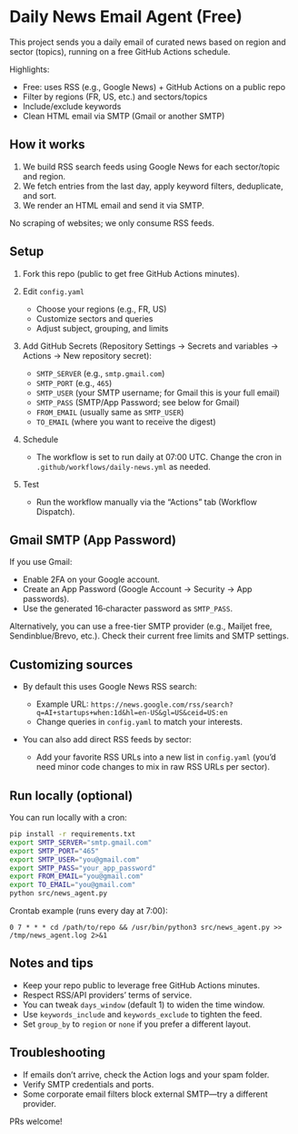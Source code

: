 # Daily News Email Agent (Free)

This project sends you a daily email of curated news based on region and sector (topics), running on a free GitHub Actions schedule.

Highlights:
- Free: uses RSS (e.g., Google News) + GitHub Actions on a public repo
- Filter by regions (FR, US, etc.) and sectors/topics
- Include/exclude keywords
- Clean HTML email via SMTP (Gmail or another SMTP)

## How it works

1. We build RSS search feeds using Google News for each sector/topic and region.
2. We fetch entries from the last day, apply keyword filters, deduplicate, and sort.
3. We render an HTML email and send it via SMTP.

No scraping of websites; we only consume RSS feeds.

## Setup

1) Fork this repo (public to get free GitHub Actions minutes).

2) Edit `config.yaml`
   - Choose your regions (e.g., FR, US)
   - Customize sectors and queries
   - Adjust subject, grouping, and limits

3) Add GitHub Secrets (Repository Settings → Secrets and variables → Actions → New repository secret):
   - `SMTP_SERVER` (e.g., `smtp.gmail.com`)
   - `SMTP_PORT` (e.g., `465`)
   - `SMTP_USER` (your SMTP username; for Gmail this is your full email)
   - `SMTP_PASS` (SMTP/App Password; see below for Gmail)
   - `FROM_EMAIL` (usually same as `SMTP_USER`)
   - `TO_EMAIL` (where you want to receive the digest)

4) Schedule
   - The workflow is set to run daily at 07:00 UTC. Change the cron in `.github/workflows/daily-news.yml` as needed.

5) Test
   - Run the workflow manually via the “Actions” tab (Workflow Dispatch).

## Gmail SMTP (App Password)

If you use Gmail:
- Enable 2FA on your Google account.
- Create an App Password (Google Account → Security → App passwords).
- Use the generated 16‑character password as `SMTP_PASS`.

Alternatively, you can use a free-tier SMTP provider (e.g., Mailjet free, Sendinblue/Brevo, etc.). Check their current free limits and SMTP settings.

## Customizing sources

- By default this uses Google News RSS search:
  - Example URL: `https://news.google.com/rss/search?q=AI+startups+when:1d&hl=en-US&gl=US&ceid=US:en`
  - Change queries in `config.yaml` to match your interests.

- You can also add direct RSS feeds by sector:
  - Add your favorite RSS URLs into a new list in `config.yaml` (you’d need minor code changes to mix in raw RSS URLs per sector).

## Run locally (optional)

You can run locally with a cron:

```bash
pip install -r requirements.txt
export SMTP_SERVER="smtp.gmail.com"
export SMTP_PORT="465"
export SMTP_USER="you@gmail.com"
export SMTP_PASS="your_app_password"
export FROM_EMAIL="you@gmail.com"
export TO_EMAIL="you@gmail.com"
python src/news_agent.py
```

Crontab example (runs every day at 7:00):

```
0 7 * * * cd /path/to/repo && /usr/bin/python3 src/news_agent.py >> /tmp/news_agent.log 2>&1
```

## Notes and tips

- Keep your repo public to leverage free GitHub Actions minutes.
- Respect RSS/API providers’ terms of service.
- You can tweak `days_window` (default 1) to widen the time window.
- Use `keywords_include` and `keywords_exclude` to tighten the feed.
- Set `group_by` to `region` or `none` if you prefer a different layout.

## Troubleshooting

- If emails don’t arrive, check the Action logs and your spam folder.
- Verify SMTP credentials and ports.
- Some corporate email filters block external SMTP—try a different provider.

PRs welcome!